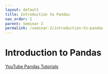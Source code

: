 ```yaml
---
layout: default
title: Introduction to Pandas
nav_order: 1
parent: Seminar 2
permalink: /seminar-2/introduction-to-pandas
---
```


# Introduction to Pandas

[YouTube Pandas Tutorials](https://www.youtube.com/results?search_query=pandas+tutorials)